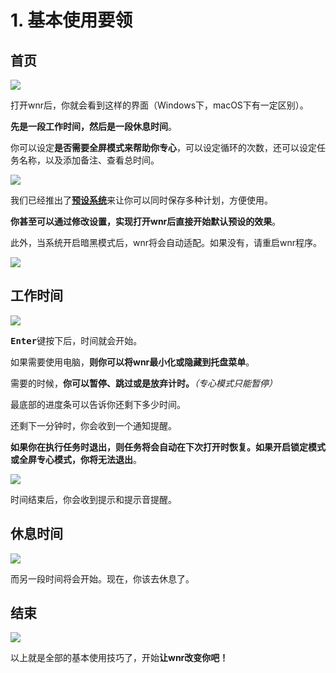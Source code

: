 # 1. 基本使用要领

## 首页

<img src="https://i.loli.net/2020/02/27/DVz2gE6YuSaklvQ.png"/>

打开wnr后，你就会看到这样的界面（Windows下，macOS下有一定区别）。

**先是一段工作时间，然后是一段休息时间**。

你可以设定**是否需要全屏模式来帮助你专心**，可以设定循环的次数，还可以设定任务名称，以及添加备注、查看总时间。

<img src="https://i.loli.net/2020/02/27/KTk9uclJV5aqB7Z.png"/><br />

我们已经推出了[**预设系统**](./../settings/2-predefined-tasks-settings.md)来让你可以同时保存多种计划，方便使用。

**你甚至可以通过修改设置，实现打开wnr后直接开始默认预设的效果**。

此外，当系统开启暗黑模式后，wnr将会自动适配。如果没有，请重启wnr程序。

<img src="https://i.loli.net/2020/02/27/zGb9dgsRfveBCHp.png"/><br />

## 工作时间

<img src="https://i.loli.net/2020/01/24/EWZHsJd6URNw45z.png"/><br />

<b><kbd>Enter</kbd></b>键按下后，时间就会开始。

如果需要使用电脑，**则你可以将wnr最小化或隐藏到托盘菜单**。

需要的时候，**你可以暂停、跳过或是放弃计时。***（专心模式只能暂停）*

最底部的进度条可以告诉你还剩下多少时间。

还剩下一分钟时，你会收到一个通知提醒。

**如果你在执行任务时退出，则任务将会自动在下次打开时恢复。如果开启锁定模式或全屏专心模式，你将无法退出**。

<img src="https://i.loli.net/2020/01/24/NlDh3i9MKCVrYGU.png"/><br />

时间结束后，你会收到提示和提示音提醒。

## 休息时间

<img src="https://i.loli.net/2020/01/24/lbAXnHIDUMgB9CZ.png"/><br />

而另一段时间将会开始。现在，你该去休息了。

## 结束

<img src="https://i.loli.net/2020/01/24/OfzoNYnQySVp6ev.png"/><br />

以上就是全部的基本使用技巧了，开始**让wnr改变你吧！**
